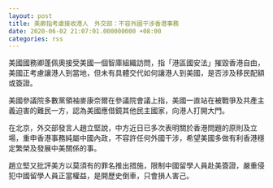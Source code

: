 ```yaml
---
layout: post
title: 美卿指考慮接收港人　外交部：不容外國干涉香港事務
date: 2020-06-02 21:07:01.000000000 +08:00
categories: rss
---
```


美國國務卿蓬佩奧接受美國一個智庫組織訪問，指「港區國安法」摧毀香港自由，美國正考慮讓港人到當地，但未有具體交代如何讓港人到美國，是否涉及移民配額或簽證。

美國參議院多數黨領袖麥康奈爾在參議院會議上指，美國一直站在被戰爭及共產主義迫害的難民一方，認為美國應借鏡其他民主國家，向港人打開大門。

在北京，外交部發言人趙立堅說，中方近日已多次表明關於香港問題的原則及立場，重申香港事務純屬中國內政，不容許任何外國干涉，希望美國多做有利香港穩定繁榮及發展中美關係的事。

趙立堅又批評美方以莫須有的罪名推出措施，限制中國留學人員赴美簽證，嚴重侵犯中國留學人員正當權益，是開歷史倒車，只會損人害己。
